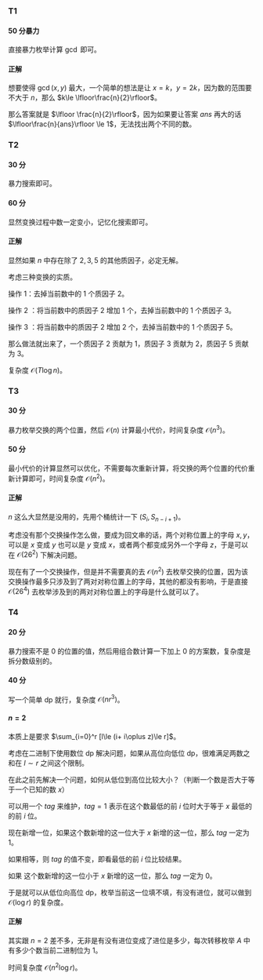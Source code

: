 ### T1

#### 50 分暴力

直接暴力枚举计算 $\gcd$ 即可。

#### 正解

想要使得 $\gcd(x,y)$ 最大，一个简单的想法是让 $x=k$，$y=2k$，因为数的范围要不大于 $n$，那么 $k\le \lfloor\frac{n}{2}\rfloor$。

那么答案就是 $\lfloor \frac{n}{2}\rfloor$，因为如果要让答案 $ans$ 再大的话 $\lfloor\frac{n}{ans}\rfloor \le 1$，无法找出两个不同的数。

### T2

#### 30 分

暴力搜索即可。

#### 60 分

显然变换过程中数一定变小，记忆化搜索即可。

#### 正解

显然如果 $n$ 中存在除了 $2,3,5$ 的其他质因子，必定无解。

考虑三种变换的实质。

操作 $1$：去掉当前数中的 $1$ 个质因子 $2$。

操作 $2$ ：将当前数中的质因子 $2$ 增加 $1$ 个，去掉当前数中的 $1$ 个质因子 $3$。

操作 $3$ ：将当前数中的质因子 $2$ 增加 $2$ 个，去掉当前数中的 $1$ 个质因子 $5$。

那么做法就出来了，一个质因子 $2$ 贡献为 $1$，质因子 $3$ 贡献为 $2$，质因子 $5$ 贡献为 $3$。

复杂度 $\mathcal{O}(T\log n)$。

### T3

#### 30 分

暴力枚举交换的两个位置，然后 $\mathcal{O}(n)$ 计算最小代价，时间复杂度 $\mathcal{O}(n^3)$。

#### 50 分

最小代价的计算显然可以优化，不需要每次重新计算，将交换的两个位置的代价重新计算即可，时间复杂度 $\mathcal{O}(n^2)$。

#### 正解

$n$ 这么大显然是没用的，先用个桶统计一下 $(S_i,S_{n-i+1})$。

考虑没有那个交换操作怎么做，要成为回文串的话，两个对称位置上的字母 $x,y$，可以是 $x$ 变成 $y$ 也可以是 $y$ 变成 $x$，或者两个都变成另外一个字母 $z$，于是可以在 $\mathcal{O}(26^2)$ 下解决问题。

现在有了一个交换操作，但是并不需要真的去 $\mathcal{O}(n^2)$ 去枚举交换的位置，因为该交换操作最多只涉及到了两对对称位置上的字母，其他的都没有影响，于是直接 $\mathcal{O}(26^4)$ 去枚举涉及到的两对对称位置上的字母是什么就可以了。

### T4

#### 20 分

暴力搜索不是 $0$ 的位置的值，然后用组合数计算一下加上 $0$ 的方案数，复杂度是拆分数级别的。

#### 40 分

写一个简单 dp 就行，复杂度 $\mathcal{O}(nr^3)$。

#### $n=2$

本质上是要求 $\sum_{i=0}^r [l\le (i+ i\oplus z)\le r]$。

考虑在二进制下使用数位 dp 解决问题，如果从高位向低位 dp，很难满足两数之和在 $l\sim r$ 之间这个限制。

在此之前先解决一个问题，如何从低位到高位比较大小？（判断一个数是否大于等于一个已知的数 $x$）

可以用一个 $tag$ 来维护，$tag=1$ 表示在这个数最低的前 $i$ 位时大于等于 $x$ 最低的的前 $i$ 位。

现在新增一位，如果这个数新增的这一位大于 $x$ 新增的这一位，那么 $tag$ 一定为 $1$。

如果相等，则 $tag$ 的值不变，即看最低的前 $i$ 位比较结果。

如果 这个数新增的这一位小于 $x$ 新增的这一位，那么 $tag$ 一定为 $0$。

于是就可以从低位向高位 dp，枚举当前这一位填不填，有没有进位，就可以做到 $\mathcal{O}(\log r)$ 的复杂度。

#### 正解

其实跟 $n=2$ 差不多，无非是有没有进位变成了进位是多少，每次转移枚举 $A$ 中有多少个数当前二进制位为 $1$。

时间复杂度 $\mathcal{O}(n^2\log r)$。

